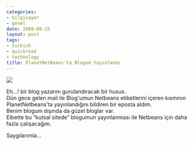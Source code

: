 ```yaml
---
categories:
- bilgisayar
- genel
date: 2008-08-25
layout: post
tags:
- turkish
- quickread
- technology
title: PlanetNetBeans'ta Blogum Yayınlandı
---
```


![](/images/planet-logo-1.png)  
  
Eh…! bir blog yazarını gurulandıracak bir husus.  
Dün gece gelen mail ile Blog'umun Netbeans etiketlerini içeren kısmının PlanetNetbeans'ta yayınlandığını bildiren bir eposta aldım.  
Benim blogum dışında da güzel bloglar var.  
Elbette bu “kutsal sitede” blogumun yayınlanması ile Netbeans için daha fazla çalışacağım.  
  
Saygılarımla…
